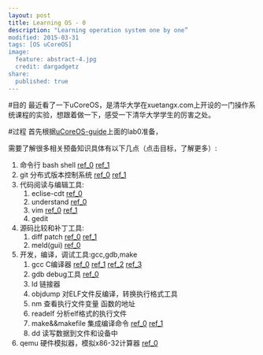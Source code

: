 ```yaml
---
layout: post
title: Learning OS - 0
description: "Learning operation system one by one”
modified: 2015-03-31
tags: [OS uCoreOS]
image:
  feature: abstract-4.jpg
  credit: dargadgetz
share:
  published: true
---
```

#目的
最近看了一下uCoreOS，是清华大学在xuetangx.com上开设的一门操作系统课程的实验，想跟着做一下，感受一下清华大学学生的厉害之处。

#过程
首先根据[uCoreOS-guide](https://www.gitbook.com/book/objectkuan/ucore-docs/details)上面的lab0准备，

需要了解很多相关预备知识具体有以下几点（点击目标，了解更多）:

1.  命令行 bash shell [ref_0](http://wiki.ubuntu.org.cn/Shell%E7%BC%96%E7%A8%8B%E5%9F%BA%E7%A1%80)  [ref_1](http://wiki.ubuntu.org.cn/%E9%AB%98%E7%BA%A7Bash%E8%84%9A%E6%9C%AC%E7%BC%96%E7%A8%8B%E6%8C%87%E5%8D%97)
2.  git 分布式版本控制系统 [ref_0](http://www.cnblogs.com/cspku/articles/Git_cmds.html) [ref_1](http://www.worldhello.net/gotgithub/index.html)
3.  代码阅读与编辑工具:
    1.  eclise-cdt [ref_0](http://blog.csdn.net/anzhu_111/article/details/5946634)
    2.  understand [ref_0](http://blog.csdn.net/qwang24/article/details/4064975)
    3.  vim [ref_0](http://www.httpy.com/html/wangluobiancheng/Perljiaocheng/2014/0613/93894.html) [ref_1](http://wenku.baidu.com/view/4b004dd5360cba1aa811da77.html)
    4.  gedit 
4.  源码比较和补丁工具:
    1.  diff patch [ref_0](http://www.ibm.com/developerworks/cn/linux/l-diffp/index.html) [ref_1](http://www.cnblogs.com/itech/archive/2009/08/19/1549729.html)
    2.  meld(gui) [ref_0](https://linuxtoy.org/archives/meld-2.html)
5.  开发，编译，调试工具:gcc,gdb,make
    1.  gcc C编译器 [ref_0](http://wiki.ubuntu.org.cn/Gcchowto) [ref_1](http://wiki.ubuntu.org.cn/Compiling_Cpp) [ref_2](http://wiki.ubuntu.org.cn/C_Cpp_IDE) [ref_3](http://wiki.ubuntu.org.cn/C%E8%AF%AD%E8%A8%80%E7%AE%80%E8%A6%81%E8%AF%AD%E6%B3%95%E6%8C%87%E5%8D%97)
    2.  gdb debug工具 [ref_0](http://wiki.ubuntu.org.cn/%E7%94%A8GDB%E8%B0%83%E8%AF%95%E7%A8%8B%E5%BA%8F)
    3.  ld 链接器
    4.  objdump 对ELF文件反编译，转换执行格式工具
    5.  nm 查看执行文件变量 函数的地址
    6.  readelf 分析elf格式的执行文件 
    7.  make&&makefile 集成编译命令 [ref_0](http://wiki.ubuntu.com.cn/index.php?title=%E8%B7%9F%E6%88%91%E4%B8%80%E8%B5%B7%E5%86%99Makefile&variant=zh-cn) [ref_1](http://blog.csdn.net/a_ran/article/details/43937041)
    8.  dd 读写数据到文件和设备中 
6.  qemu 硬件模拟器，模拟x86-32计算器 [ref_0](http://wenku.baidu.com/view/04c0116aa45177232f60a2eb.html)
